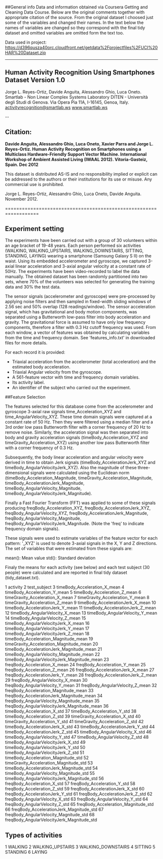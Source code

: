 ##General info
Data and information obtained via Coursera Getting and Cleaning Data Course. Below are the original comments together with appropriate citation of the source. From the original dataset I choosed just some of the variables and changed their names. In the text below the names of variables are changed so they correspond with the final tidy dataset and omitted variables are omitted form the text too.

Data used in project:
https://d396qusza40orc.cloudfront.net/getdata%2Fprojectfiles%2FUCI%20HAR%20Dataset.zip

------
Human Activity Recognition Using Smartphones Dataset
Version 1.0
--
Jorge L. Reyes-Ortiz, Davide Anguita, Alessandro Ghio, Luca Oneto.
Smartlab - Non Linear Complex Systems Laboratory
DITEN - Università degli Studi di Genova.
Via Opera Pia 11A, I-16145, Genoa, Italy.
activityrecognition@smartlab.ws
www.smartlab.ws

--
## Citation:
**Davide Anguita, Alessandro Ghio, Luca Oneto, Xavier Parra and Jorge L. Reyes-Ortiz. Human Activity Recognition on Smartphones using a Multiclass Hardware-Friendly Support Vector Machine. International Workshop of Ambient Assisted Living (IWAAL 2012). Vitoria-Gasteiz, Spain. Dec 2012**

This dataset is distributed AS-IS and no responsibility implied or explicit can be addressed to the authors or their institutions for its use or misuse. Any commercial use is prohibited.

Jorge L. Reyes-Ortiz, Alessandro Ghio, Luca Oneto, Davide Anguita. November 2012.

==================================================================

## Experiment setting

The experiments have been carried out with a group of 30 volunteers within an age bracket of 19-48 years. Each person performed six activities (WALKING, WALKING_UPSTAIRS, WALKING_DOWNSTAIRS, SITTING, STANDING, LAYING) wearing a smartphone (Samsung Galaxy S II) on the waist. Using its embedded accelerometer and gyroscope, we captured 3-axial linear acceleration and 3-axial angular velocity at a constant rate of 50Hz. The experiments have been video-recorded to label the data manually. The obtained dataset has been randomly partitioned into two sets, where 70% of the volunteers was selected for generating the training data and 30% the test data. 

The sensor signals (accelerometer and gyroscope) were pre-processed by applying noise filters and then sampled in fixed-width sliding windows of 2.56 sec and 50% overlap (128 readings/window). The sensor acceleration signal, which has gravitational and body motion components, was separated using a Butterworth low-pass filter into body acceleration and gravity. The gravitational force is assumed to have only low frequency components, therefore a filter with 0.3 Hz cutoff frequency was used. From each window, a vector of features was obtained by calculating variables from the time and frequency domain. See 'features_info.txt' in downloaded files for more details. 

For each record it is provided:
- Triaxial acceleration from the accelerometer (total acceleration) and the estimated body acceleration.
- Triaxial Angular velocity from the gyroscope. 
- A 561-feature vector with time and frequency domain variables. 
- Its activity label. 
- An identifier of the subject who carried out the experiment.


##Feature Selection 


The features selected for this database come from the accelerometer and gyroscope 3-axial raw signals time_Acceleration_XYZ and time_AngularVelocity_XYZ. These time domain signals were captured at a constant rate of 50 Hz. Then they were filtered using a median filter and a 3rd order low pass Butterworth filter with a corner frequency of 20 Hz to remove noise. Similarly, the acceleration signal was then separated into body and gravity acceleration signals (timeBody_Acceleration_XYZ and timeGravity_Acceleration_XYZ) using another low pass Butterworth filter with a corner frequency of 0.3 Hz. 

Subsequently, the body linear acceleration and angular velocity were derived in time to obtain Jerk signals (timeBody_AccelerationJerk_XYZ and timeBody_AngularVelocityJerk_XYZ). Also the magnitude of these three-dimensional signals were calculated using the Euclidean norm (timeBody_Acceleration_Magnitude, timeGravity_Acceleration_Magnitude, timeBody_AccelerationJerk_Magnitude, timeBody_AngularVelocity_Magnitude, timeBody_AngularVelocityJerk_Magnitude). 

Finally a Fast Fourier Transform (FFT) was applied to some of these signals producing freqBody_Acceleration_XYZ, freqBody_AccelerationJerk_XYZ, freqBody_AngularVelocity_XYZ, freqBody_AccelerationJerk_Magnitude, freqBody_AngularVelocity_Magnitude, freqBody_AngularVelocityJerk_Magnitude. (Note the 'freq' to indicate frequency domain signals). 

These signals were used to estimate variables of the feature vector for each pattern: '_XYZ' is used to denote 3-axial signals in the X, Y and Z directions.
The set of variables that were estimated from these signals are: 

mean(): Mean value
std(): Standard deviation


Finaly the means for each activity (see below) and each test subject (30 people) were calculated and are reported in final tidy dataset (tidy_dataset.txt). 


1 activity
2 test_subject
3 timeBody_Acceleration_X_mean
4 timeBody_Acceleration_Y_mean
5 timeBody_Acceleration_Z_mean
6 timeGravity_Acceleration_X_mean
7 timeGravity_Acceleration_Y_mean
8 timeGravity_Acceleration_Z_mean
9 timeBody_AccelerationJerk_X_mean
10 timeBody_AccelerationJerk_Y_mean
11 timeBody_AccelerationJerk_Z_mean
12 timeBody_AngularVelocity_X_mean
13 timeBody_AngularVelocity_Y_mean
14 timeBody_AngularVelocity_Z_mean
15 timeBody_AngularVelocityJerk_X_mean
16 timeBody_AngularVelocityJerk_Y_mean
17 timeBody_AngularVelocityJerk_Z_mean
18 timeBody_Acceleration_Magnitude_mean
19 timeGravity_Acceleration_Magnitude_mean
20 timeBody_AccelerationJerk_Magnitude_mean
21 timeBody_AngularVelocity_Magnitude_mean
22 timeBody_AngularVelocityJerk_Magnitude_mean
23 freqBody_Acceleration_X_mean
24 freqBody_Acceleration_Y_mean
25 freqBody_Acceleration_Z_mean
26 freqBody_AccelerationJerk_X_mean
27 freqBody_AccelerationJerk_Y_mean
28 freqBody_AccelerationJerk_Z_mean
29 freqBody_AngularVelocity_X_mean
30 freqBody_AngularVelocity_Y_mean
31 freqBody_AngularVelocity_Z_mean
32 freqBody_Acceleration_Magnitude_mean
33 freqBody_AccelerationJerk_Magnitude_mean
34 freqBody_AngularVelocity_Magnitude_mean
35 freqBody_AngularVelocityJerk_Magnitude_mean
36 timeBody_Acceleration_X_std
37 timeBody_Acceleration_Y_std
38 timeBody_Acceleration_Z_std
39 timeGravity_Acceleration_X_std
40 timeGravity_Acceleration_Y_std
41 timeGravity_Acceleration_Z_std
42 timeBody_AccelerationJerk_X_std
43 timeBody_AccelerationJerk_Y_std
44 timeBody_AccelerationJerk_Z_std
45 timeBody_AngularVelocity_X_std
46 timeBody_AngularVelocity_Y_std
47 timeBody_AngularVelocity_Z_std
48 timeBody_AngularVelocityJerk_X_std
49 timeBody_AngularVelocityJerk_Y_std
50 timeBody_AngularVelocityJerk_Z_std
51 timeBody_Acceleration_Magnitude_std
52 timeGravity_Acceleration_Magnitude_std
53 timeBody_AccelerationJerk_Magnitude_std
54 timeBody_AngularVelocity_Magnitude_std
55 timeBody_AngularVelocityJerk_Magnitude_std
56 freqBody_Acceleration_X_std
57 freqBody_Acceleration_Y_std
58 freqBody_Acceleration_Z_std
59 freqBody_AccelerationJerk_X_std
60 freqBody_AccelerationJerk_Y_std
61 freqBody_AccelerationJerk_Z_std
62 freqBody_AngularVelocity_X_std
63 freqBody_AngularVelocity_Y_std
64 freqBody_AngularVelocity_Z_std
65 freqBody_Acceleration_Magnitude_std
66 freqBody_AccelerationJerk_Magnitude_std
67 freqBody_AngularVelocity_Magnitude_std
68 freqBody_AngularVelocityJerk_Magnitude_std



## Types of activities
1 WALKING
2 WALKING_UPSTAIRS
3 WALKING_DOWNSTAIRS
4 SITTING
5 STANDING
6 LAYING


 
